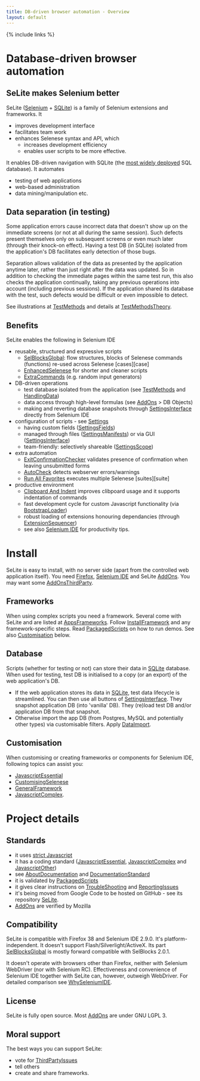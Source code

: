 ```yaml
---
title: DB-driven browser automation - Overview
layout: default
---
```

{% include links %}

# Database-driven browser automation

## SeLite makes Selenium better
SeLite ([Selenium](SeleniumIDE) + [SQLite](http://www.sqlite.org/)) is a family of Selenium extensions and frameworks. It

 * improves development interface
 * facilitates team work
 * enhances Selenese syntax and API, which
   * increases development efficiency
   * enables user scripts to be more effective.

It enables DB-driven navigation with SQLite (the [most widely deployed](http://www.sqlite.org/mostdeployed.html) SQL database). It automates

 * testing of web applications
 * web-based administration
 * data mining/manipulation etc.

## Data separation (in testing)
Some application errors cause incorrect data that doesn't show up on the immediate screens (or not at all during the same session). Such defects present themselves only on subsequent screens or even much later (through their knock-on effect). Having a test DB (in SQLite) isolated from the application's DB facilitates early detection of those bugs.

Separation allows validation of the data as presented by the application anytime later, rather than just right after the data was updated. So in addition to checking the immediate pages within the same test run, this also checks the application continually, taking any previous operations into account (including previous sessions). If the application shared its database with the test, such defects would be difficult or even impossible to detect.

See illustrations at [TestMethods](TestMethods) and details at [TestMethodsTheory](TestMethodsTheory).

## Benefits
SeLite enables the following in Selenium IDE

* reusable, structured and expressive scripts
  * [SelBlocksGlobal](SelBlocksGlobal): flow structures, blocks of Selenese commands (functions) re-used across Selenese [cases][case]
  * [EnhancedSelenese](EnhancedSelenese) for shorter and cleaner scripts
  * [ExtraCommands](ExtraCommands) (e.g. random input generators)
* DB-driven operations
  * test database isolated from the application (see [TestMethods](TestMethods) and [HandlingData](HandlingData))
  * data access through high-level formulas (see [AddOns](AddOns) > DB Objects)
  * making and reverting database snapshots through [SettingsInterface](SettingsInterface) directly from Selenium IDE
* configuration of scripts - see [Settings](Settings)
  * having custom fields ([SettingsFields](SettingsFields))
  * managed through files ([SettingsManifests](SettingsManifests)) or via GUI ([SettingsInterface](SettingsInterface))
  * team-friendly: selectively shareable ([SettingsScope](SettingsScope))
* extra automation
  * [ExitConfirmationChecker](ExitConfirmationChecker) validates presence of confirmation when leaving unsubmitted forms
  * [AutoCheck](AutoCheck) detects webserver errors/warnings
  * [Run All Favorites](https://addons.mozilla.org/en-US/firefox/addon/selite-run-all-favorites/) executes multiple Selenese [suites][suite]
* productive environment
  * [Clipboard And Indent](https://addons.mozilla.org/en-US/firefox/addon/selite-clipboard-and-indent/) improves clibpoard usage and it supports indentation of commands
  * fast development cycle for custom Javascript functionality (via [BootstrapLoader](BootstrapLoader))
  * robust loading of extensions honouring dependancies (through [ExtensionSequencer](ExtensionSequencer))
  * see also [Selenium IDE](SeleniumIDE) for productivity tips.

# Install
SeLite is easy to install, with no server side (apart from the controlled web application itself). You need [Firefox](http://www.mozilla.org), [Selenium IDE](http://docs.seleniumhq.org/download/) and SeLite [AddOns](AddOns). You may want some [AddOnsThirdParty](AddOnsThirdParty).

## Frameworks
When using complex scripts you need a framework. Several come with SeLite and are listed at [AppsFrameworks](AppsFrameworks). Follow [InstallFramework](InstallFramework) and any framework-specific steps. Read [PackagedScripts](PackagedScripts) on how to run demos. See also [Customisation](index#customisation) below.

## Database
Scripts (whether for testing or not) can store their data in [SQLite](http://www.sqlite.org/) database. When used for testing, test DB is initialised to a copy (or an export) of the web application's DB.

 * If the web application stores its data in [SQLite](http://www.sqlite.org/), test data lifecycle is streamlined. You can then use all buttons of [SettingsInterface](SettingsInterface). They snapshot application DB (into 'vanilla' DB). They (re)load test DB and/or application DB from that snapshot.
 * Otherwise import the app DB (from Postgres, MySQL and potentially other types) via customisable filters. Apply [DataImport](DataImport).

## Customisation
When customising or creating frameworks or components for Selenium IDE, following topics can assist you:

* [JavascriptEssential](JavascriptEssential)
* [CustomisingSelenese](CustomisingSelenese)
* [GeneralFramework](GeneralFramework)
* [JavascriptComplex](JavascriptComplex).

# Project details

## Standards
 * it uses [strict Javascript](JavascriptEssential#strict-javascript)
 * it has a coding standard ([JavascriptEssential](JavascriptEssential), [JavascriptComplex](JavascriptComplex) and [JavascriptOther](JavascriptOther))
 * see [AboutDocumentation](AboutDocumentation) and [DocumentationStandard](DocumentationStandard)
 * it is validated by [PackagedScripts](PackagedScripts)
 * it gives clear instructions on [TroubleShooting](TroubleShooting) and [ReportingIssues](ReportingIssues)
 * it's being moved from Google Code to be hosted on GitHub - see its repository [SeLite](https://github.com/selite/selite).<!--, with two code repositories: [SeLite](https://github.com/selite/selite) and [SelBlocksGlobal](https://github.com/selite/sel-blocks-global).-->
 * [AddOns](AddOns) are verified by Mozilla

## Compatibility
SeLite is compatible with Firefox 38 and Selenium IDE 2.9.0. It's platform-independent. It doesn't support Flash/Silverlight/ActiveX. Its part [SelBlocksGlobal](SelBlocksGlobal) is mostly forward compatible with SelBlocks 2.0.1.<!-- Comment: Regarding Adobe Flash: I have't tried https://addons.mozilla.org/en-us/firefox/addon/flex-pilot-x (https://github.com/admc/flex-pilot-x - both last updated in May 2011!), neither https://code.google.com/p/sfapi/. They inject .swf, or they need to be compiled with the Flash application, respectively.-->

It doesn't operate with browsers other than Firefox, neither with Selenium WebDriver (nor with Selenium RC). Effectiveness and convenience of Selenium IDE together with SeLite can, however, outweigh WebDriver. For detailed comparison see [WhySeleniumIDE](WhySeleniumIDE).

## License
SeLite is fully open source. Most [AddOns](AddOns) are under GNU LGPL 3.

## Moral support
The best ways you can support SeLite:

 * vote for [ThirdPartyIssues](ThirdPartyIssues)
 * tell others
 * create and share frameworks.
